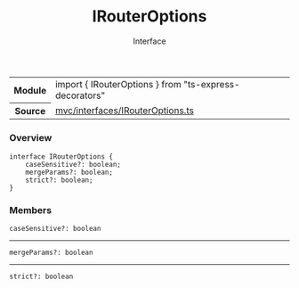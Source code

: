 <header class="symbol-info-header">    <h1 id="irouteroptions">IRouterOptions</h1>    <label class="symbol-info-type-label interface">Interface</label>      </header>
<section class="symbol-info">      <table class="is-full-width">        <tbody>        <tr>          <th>Module</th>          <td>            <div class="lang-typescript">                <span class="token keyword">import</span> { IRouterOptions }                 <span class="token keyword">from</span>                 <span class="token string">"ts-express-decorators"</span>                            </div>          </td>        </tr>        <tr>          <th>Source</th>          <td>            <a href="https://romakita.github.io/ts-express-decorators/#//blob/v2.9.1/src/mvc/interfaces/IRouterOptions.ts#L0-L0">                mvc/interfaces/IRouterOptions.ts            </a>        </td>        </tr>                </tbody>      </table>    </section>

### Overview

<pre><code class="typescript-lang"><span class="token keyword">interface</span> IRouterOptions <span class="token punctuation">{</span>
    caseSensitive?<span class="token punctuation">:</span> <span class="token keyword">boolean</span><span class="token punctuation">;</span>
    mergeParams?<span class="token punctuation">:</span> <span class="token keyword">boolean</span><span class="token punctuation">;</span>
    strict?<span class="token punctuation">:</span> <span class="token keyword">boolean</span><span class="token punctuation">;</span>
<span class="token punctuation">}</span></code></pre>

### Members

<div class="method-overview"><pre><code class="typescript-lang">caseSensitive?<span class="token punctuation">:</span> <span class="token keyword">boolean</span></code></pre></div>
<hr />
<div class="method-overview"><pre><code class="typescript-lang">mergeParams?<span class="token punctuation">:</span> <span class="token keyword">boolean</span></code></pre></div>
<hr />
<div class="method-overview"><pre><code class="typescript-lang">strict?<span class="token punctuation">:</span> <span class="token keyword">boolean</span></code></pre></div>
